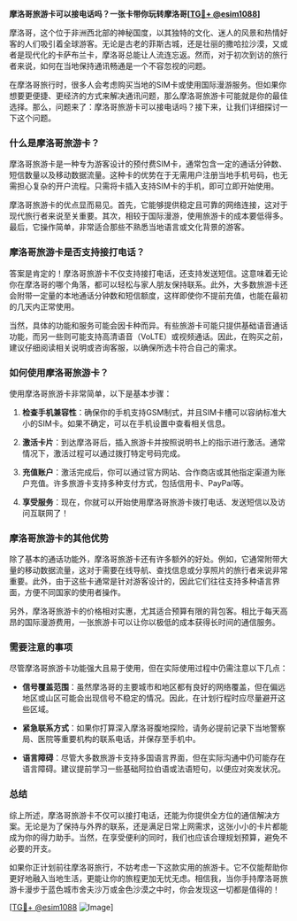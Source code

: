 **摩洛哥旅游卡可以接电话吗？一张卡带你玩转摩洛哥[[TG💪+ @esim1088](https://t.me/s/esim1088)]**

摩洛哥，这个位于非洲西北部的神秘国度，以其独特的文化、迷人的风景和热情好客的人们吸引着全球游客。无论是古老的菲斯古城，还是壮丽的撒哈拉沙漠，又或者是现代化的卡萨布兰卡，摩洛哥总能让人流连忘返。然而，对于初次到访的旅行者来说，如何在当地保持通讯畅通是一个不容忽视的问题。

在摩洛哥旅行时，很多人会考虑购买当地的SIM卡或使用国际漫游服务。但如果你想要更便捷、更经济的方式来解决通讯问题，那么摩洛哥旅游卡可能就是你的最佳选择。那么，问题来了：摩洛哥旅游卡可以接电话吗？接下来，让我们详细探讨一下这个问题。

### **什么是摩洛哥旅游卡？**

摩洛哥旅游卡是一种专为游客设计的预付费SIM卡，通常包含一定的通话分钟数、短信数量以及移动数据流量。这种卡的优势在于无需用户注册当地手机号码，也无需担心复杂的开户流程。只需将卡插入支持SIM卡的手机，即可立即开始使用。

摩洛哥旅游卡的优点显而易见。首先，它能够提供稳定且可靠的网络连接，这对于现代旅行者来说至关重要。其次，相较于国际漫游，使用旅游卡的成本要低得多。最后，它操作简单，非常适合那些不熟悉当地语言或文化背景的游客。

### **摩洛哥旅游卡是否支持接打电话？**

答案是肯定的！摩洛哥旅游卡不仅支持接打电话，还支持发送短信。这意味着无论你在摩洛哥的哪个角落，都可以轻松与家人朋友保持联系。此外，大多数旅游卡还会附带一定量的本地通话分钟数和短信额度，这样即使你不提前充值，也能在最初的几天内正常使用。

当然，具体的功能和服务可能会因卡种而异。有些旅游卡可能只提供基础语音通话功能，而另一些则可能支持高清语音（VoLTE）或视频通话。因此，在购买之前，建议仔细阅读相关说明或咨询客服，以确保所选卡符合自己的需求。

### **如何使用摩洛哥旅游卡？**

使用摩洛哥旅游卡非常简单，以下是基本步骤：

1. **检查手机兼容性**：确保你的手机支持GSM制式，并且SIM卡槽可以容纳标准大小的SIM卡。如果不确定，可以在手机设置中查看相关信息。
   
2. **激活卡片**：到达摩洛哥后，插入旅游卡并按照说明书上的指示进行激活。通常情况下，激活过程可以通过拨打特定号码完成。

3. **充值账户**：激活完成后，你可以通过官方网站、合作商店或其他指定渠道为账户充值。许多旅游卡支持多种支付方式，包括信用卡、PayPal等。

4. **享受服务**：现在，你就可以开始使用摩洛哥旅游卡拨打电话、发送短信以及访问互联网了！

### **摩洛哥旅游卡的其他优势**

除了基本的通话功能外，摩洛哥旅游卡还有许多额外的好处。例如，它通常附带大量的移动数据流量，这对于需要在线导航、查找信息或分享照片的旅行者来说非常重要。此外，由于这些卡通常是针对游客设计的，因此它们往往支持多种语言界面，方便不同国家的使用者操作。

另外，摩洛哥旅游卡的价格相对实惠，尤其适合预算有限的背包客。相比于每天高昂的国际漫游费用，一张旅游卡可以让你以极低的成本获得长时间的通信服务。

### **需要注意的事项**

尽管摩洛哥旅游卡功能强大且易于使用，但在实际使用过程中仍需注意以下几点：

- **信号覆盖范围**：虽然摩洛哥的主要城市和地区都有良好的网络覆盖，但在偏远地区或山区可能会出现信号不稳定的情况。因此，在计划行程时应尽量避开这些区域。
  
- **紧急联系方式**：如果你打算深入摩洛哥腹地探险，请务必提前记录下当地警察局、医院等重要机构的联系电话，并保存至手机中。

- **语言障碍**：尽管大多数旅游卡支持多国语言界面，但在实际沟通中仍可能存在语言障碍。建议提前学习一些基础阿拉伯语或法语短句，以便应对突发状况。

### **总结**

综上所述，摩洛哥旅游卡不仅可以接打电话，还能为你提供全方位的通信解决方案。无论是为了保持与外界的联系，还是满足日常上网需求，这张小小的卡片都能成为你的得力助手。当然，在享受便利的同时，我们也应该合理规划预算，避免不必要的开支。

如果你正计划前往摩洛哥旅行，不妨考虑一下这款实用的旅游卡。它不仅能帮助你更好地融入当地生活，更能让你的旅程更加无忧无虑。相信我，当你手持摩洛哥旅游卡漫步于蓝色城市舍夫沙万或金色沙漠之中时，你会发现这一切都是值得的！

[[TG💪+ @esim1088](https://t.me/s/esim1088) ![Image](https://i.postimg.cc/4NQfJmqS/Snipaste-2025-05-13-00-14-12.png)]